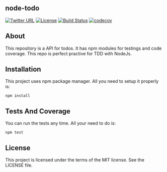 ## node-todo
[![Twitter URL](https://img.shields.io/twitter/kaxcode/http/shields.io.svg?style=social)]()
[![License](http://img.shields.io/badge/license-MIT-green.svg?style=flat)](https://github.com/thiagolioy/marvelapp/blob/master/LICENSE)
[![Build Status](https://travis-ci.org/kaxcode/node-todo.svg?branch=master)](https://travis-ci.org/kaxcode/node-todo)
[![codecov](https://codecov.io/gh/kaxcode/node-todo/branch/master/graph/badge.svg)](https://codecov.io/gh/kaxcode/node-todo)

## About

This repository is a API for todos. It has npm modules for testings and code coverage. This repo is perfect practive for TDD with NodeJs. 

## Installation

This project uses npm package manager. All you need to setup it properly is:
```
npm install
```

## Tests And Coverage

You can run the tests any time. All your need to do is:
```
npm test
```

## License
This project is licensed under the terms of the MIT license. See the LICENSE file.
